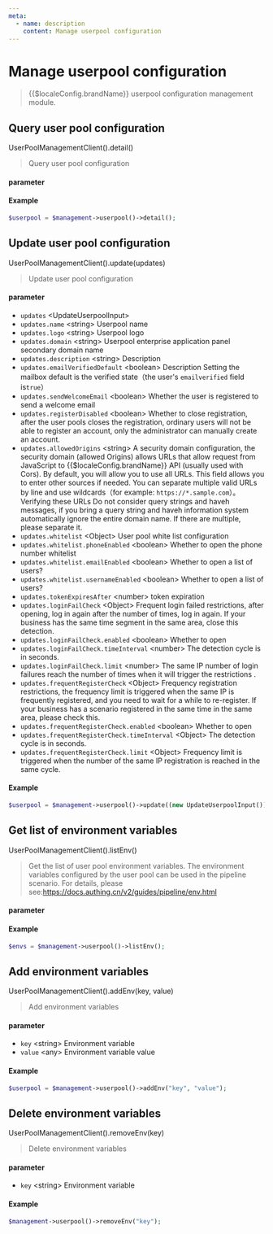 ```yaml
---
meta:
  - name: description
    content: Manage userpool configuration
---
```


# Manage userpool configuration

<LastUpdated/>

> {{$localeConfig.brandName}} userpool configuration management module.

## Query user pool configuration

UserPoolManagementClient().detail()

> Query user pool configuration

#### parameter

#### Example

```php
$userpool = $management->userpool()->detail();
```

## Update user pool configuration

UserPoolManagementClient().update(updates)

> Update user pool configuration

#### parameter

- `updates` \<UpdateUserpoolInput\>
- `updates.name` \<string\> Userpool name
- `updates.logo` \<string\> Userpool logo
- `updates.domain` \<string\> Userpool enterprise application panel secondary domain name
- `updates.description` \<string\> Description
- `updates.emailVerifiedDefault` \<boolean\> Description Setting the mailbox default is the verified state（the user's `emailverified` field is`true`）
- `updates.sendWelcomeEmail` \<boolean\> Whether the user is registered to send a welcome email
- `updates.registerDisabled` \<boolean\> Whether to close registration, after the user pools closes the registration, ordinary users will not be able to register an account, only the administrator can manually create an account.
- `updates.allowedOrigins` \<string\> A security domain configuration, the security domain (allowed Origins) allows URLs that allow request from JavaScript to {{$localeConfig.brandName}} API (usually used with Cors). By default, you will allow you to use all URLs. This field allows you to enter other sources if needed. You can separate multiple valid URLs by line and use wildcards（for example: `https://*.sample.com`）。
  Verifying these URLs Do not consider query strings and haveh messages, if you bring a query string and haveh information system automatically ignore the entire domain name.
  If there are multiple, please separate it.
- `updates.whitelist` \<Object\> User pool white list configuration
- `updates.whitelist.phoneEnabled` \<boolean\> Whether to open the phone number whitelist
- `updates.whitelist.emailEnabled` \<boolean\> Whether to open a list of users?
- `updates.whitelist.usernameEnabled` \<boolean\> Whether to open a list of users?
- `updates.tokenExpiresAfter` \<number\> token expiration
- `updates.loginFailCheck` \<Object\> Frequent login failed restrictions, after opening, log in again after the number of times, log in again. If your business has the same time segment in the same area, close this detection.
- `updates.loginFailCheck.enabled` \<boolean\> Whether to open
- `updates.loginFailCheck.timeInterval` \<number\> The detection cycle is in seconds.
- `updates.loginFailCheck.limit` \<number\> The same IP number of login failures reach the number of times when it will trigger the restrictions .
- `updates.frequentRegisterCheck` \<Object\> Frequency registration restrictions, the frequency limit is triggered when the same IP is frequently registered, and you need to wait for a while to re-register. If your business has a scenario registered in the same time in the same area, please check this.
- `updates.frequentRegisterCheck.enabled` \<boolean\> Whether to open
- `updates.frequentRegisterCheck.timeInterval` \<Object\> The detection cycle is in seconds.
- `updates.frequentRegisterCheck.limit` \<Object\> Frequency limit is triggered when the number of the same IP registration is reached in the same cycle.

#### Example

```php
$userpool = $management->userpool()->update((new UpdateUserpoolInput())->withDescription("official"));
```

## Get list of environment variables

UserPoolManagementClient().listEnv()

> Get the list of user pool environment variables. The environment variables configured by the user pool can be used in the pipeline scenario. For details, please see:https://docs.authing.cn/v2/guides/pipeline/env.html

#### parameter

#### Example

```php
$envs = $management->userpool()->listEnv();
```

## Add environment variables

UserPoolManagementClient().addEnv(key, value)

> Add environment variables

#### parameter

- `key` \<string\> Environment variable
- `value` \<any\> Environment variable value

#### Example

```php
$userpool = $management->userpool()->addEnv("key", "value");
```

## Delete environment variables

UserPoolManagementClient().removeEnv(key)

> Delete environment variables

#### parameter

- `key` \<string\> Environment variable

#### Example

```php
$management->userpool()->removeEnv("key");
```

